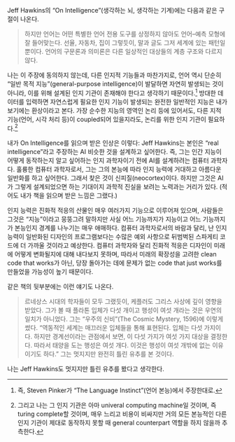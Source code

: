 Jeff Hawkins의 “On Intelligence”(생각하는 뇌, 생각하는 기계)에는 다음과 같은 구절이 나온다.

> 하지만 언어는 어떤 특별한 언어 전용 도구를 상정하지 않아도 언어–예측 모형에 잘 들어맞는다.
> 선율, 자동차, 집이 그렇듯이, 말과 글도 그저 세계에 있는 패턴일 뿐이다.
> 언어의 구문론과 의미론은 다른 일상적인 대상들의 계층 구조와 다르지 않다.

나는 이 주장에 동의하지 않는데, 다른 인지적 기능들과 마찬가지로, 언어 역시 단순히 “일반 목적 지능”(general-purpose intelligence)이 발달하면 자연히 발생되는 것이 아니라, 이를 위해 설계된 인지 기관이 존재해야 한다고 생각하기 때문이다.[^1] 방대한 데이터를 입력하면 자연스럽게 필요한 인지 기능이 발생되는 완전한 일반적인 지능은 내가 보기에는 환상이라고 본다. 가장 순수한 지능의 영역인 논리 등에 있어서도, 다른 지적 기능(언어, 시각 처리 등)이 coupled되어 있을지라도, 논리를 위한 인지 기관이 필요하다.[^2]

내가 On Intelligence를 읽으며 받은 인상은 이렇다: Jeff Hawkins는 본인은 “real intelligence”라고 주장하는 AI 비슷한 것을 설계하고 싶어한다. 즉, 그는 인간 지능이 어떻게 동작하는지 알고 싶어하는 인지 과학자이기 전에 AI를 설계하려는 컴퓨터 과학자다. 훌륭한 컴퓨터 과학자로서, 그는 그의 본능에 따라 인지 능력에 거대하고 아름다운 일반화를 하고 싶어한다. 그래서 찾은 것이 신피질(neocortex)이다. 하지만 그것은 AI가 그렇게 설계되었으면 하는 기대이지 과학적 진실을 보려는 노력과는 거리가 있다. (적어도 내가 책을 읽으며 받은 느낌은 그랬다.)

인지 능력은 진화적 적응의 산물인 매우 여러가지 기능으로 이루어져 있으며, 사람들은 그것은 “지능”이라고 뭉뚱그려 말하지만 사실 어느 기능까지가 지능이고 어느 기능까지가 본능인지 경계를 나누기는 매우 애매하다. 컴퓨터 과학자로서의 바람과 달리, 난 인지 능력이 일반화된 디자인의 프로그램보다는 수많은 예외 사항으로 뒤범벅된 스파게티 코드에 더 가까울 것이라고 예상한다. 컴퓨터 과학자와 달리 진화적 적응은 디자인이 미래에 어떻게 변화될지에 대해 내다보지 못하며, 따라서 미래의 확장성을 고려한 clean code that works가 아닌, 당장 돌아가는 데에 문제가 없는 code that just works를 만들었을 가능성이 높기 때문이다.

같은 책의 뒷부분에는 이런 얘기도 나온다.

> 르네상스 시대의 학자들이 모두 그랬듯이, 케플러도 그리스 사상에 깊이 영향을 받았다.
> 그가 볼 때 플라톤 입체가 다섯 개이고 행성이 여섯 개라는 것은 우연의 일치가 아니었다.
> 그는 “우주의 신비”(The Cosmic Mystery, 1596)에 이렇게 썼다.
> “역동적인 세계는 매끄러운 입체들을 통해 표현된다. 입체는 다섯 가지이다.
> 하지만 경계선이라는 관점에서 보면, 이 다섯 가지가 여섯 가지 대상을 결정한다.
> 따라서 태양을 도는 행성은 여섯 개다. 이것은 행성이 여섯 개밖에 없는 이유이기도 하다.”
> 그는 멋지지만 완전히 틀린 유추를 본 것이다.

나는 Jeff Hawkins도 멋지지만 틀린 유추를 봤다고 생각한다.

[^1]: 즉, Steven Pinker가 “The Language Instinct”(언어 본능)에서 주장한대로.

[^2]: 그리고 나는 그 인지 기관은 아마 univeral computing machine일 것이며, 즉 turing complete할 것이며, 매우 느리고 비용이 비싸지만 거의 모든 본능적인 다른 인지 기관이 제대로 동작하지 못할 때 general counterpart 역할을 하지 않을까 추측한다.
